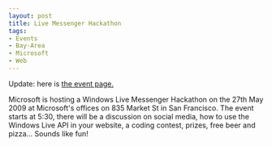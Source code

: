 ```yaml
---
layout: post
title: Live Messenger Hackathon
tags:
- Events
- Bay-Area
- Microsoft
- Web
---
```

Update: here is [the event page.](http://hackathon.eventbrite.com/)  

Microsoft is hosting a Windows Live Messenger Hackathon on the 27th May 2009 at Microsoft's offices on 835 Market St in San Francisco. The event starts at 5:30, there will be a discussion on social media, how to use the Windows Live API in your website, a coding contest, prizes, free beer and pizza… Sounds like fun!
